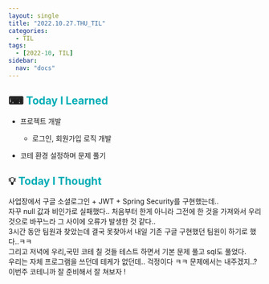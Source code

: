 ```yaml
---
layout: single
title: "2022.10.27.THU_TIL"
categories:
  - TIL
tags:
  - [2022-10, TIL]
sidebar:
  nav: "docs"
---
```


## ⌨ <a style="color:#00adb5">Today I Learned</a>

- 프로젝트 개발
  - 로그인, 회원가입 로직 개발
  
- 코테 환경 설정하며 문제 풀기

## 💡 <a style="color:#00adb5">Today I Thought</a>

사업장에서 구글 소셜로그인 + JWT + Spring Security를 구현했는데..<br>
자꾸 null 값과 비인가로 실패했다.. 처음부터 한게 아니라 그전에 한 것을 가져와서 우리 것으로 바꾸느라 그 사이에 오류가 발생한 것 같다..<br>
3시간 동안 팀원과 찾았는데 결국 못찾아서 내일 기존 구글 구현했던 팀원이 하기로 했다..ㅋㅋ<br>
그리고 저녁에 우리,국민 코테 칠 것들 테스트 하면서 기본 문제 풀고 sql도 풀었다.<br>
우리는 자체 프로그램을 쓰던데 테케가 없던데.. 걱정이다 ㅋㅋ 문제에서는 내주겠지..? 이번주 코테니까 잘 준비해서 잘 쳐보자 !